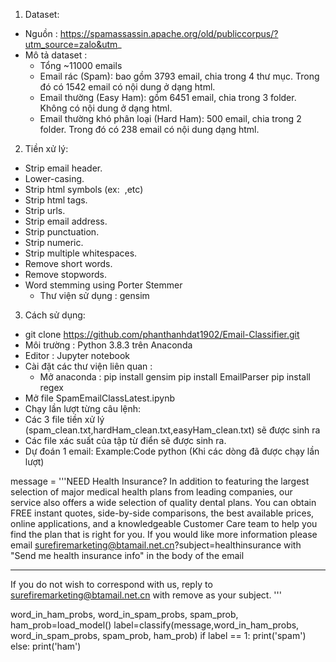 1. Dataset:
- Nguồn : https://spamassassin.apache.org/old/publiccorpus/?utm_source=zalo&utm_
- Mô tả dataset : 
	* Tổng ~11000 emails
	* Email rác (Spam): bao gồm 3793 email, chia trong 4 thư mục. Trong đó có 1542 email có nội dung ở dạng html.
	* Email thường (Easy Ham): gồm 6451 email, chia trong 3 folder. Không có nội dung ở dạng html. 
	* Email thường khó phân loại (Hard Ham): 500 email, chia trong 2 folder. Trong đó có 238 email có nội dung dạng html. 
2. Tiền xử lý:
- Strip email header.
- Lower-casing.
- Strip html symbols (ex: &nbsp;,etc)
- Strip html tags.
- Strip urls.
- Strip email address.
- Strip punctuation.
- Strip numeric.
- Strip multiple whitespaces.
- Remove short words.
- Remove stopwords.
- Word stemming using Porter Stemmer
	* Thư viện sử dụng : gensim
3. Cách sử dụng:
- git clone https://github.com/phanthanhdat1902/Email-Classifier.git
- Môi trường : Python 3.8.3 trên Anaconda
- Editor : Jupyter notebook
- Cài đặt các thư viện liên quan :
	* Mở anaconda : pip install gensim
			pip install EmailParser
			pip install regex
- Mở file SpamEmailClassLatest.ipynb
- Chạy lần lượt từng câu lệnh:
- Các 3 file tiền xử lý (spam_clean.txt,hardHam_clean.txt,easyHam_clean.txt) sẽ được sinh ra
- Các file xác suất của tập từ điển sẽ được sinh ra.
- Dự đoán 1 email:
Example:Code python (Khi các dòng đã được chạy lần lượt)

message = '''NEED Health Insurance? 
 In addition to featuring the largest selection of major medical 
health plans from leading companies, our service also
offers a wide selection of quality dental plans.  You can obtain 
FREE instant quotes, side-by-side comparisons, the best available 
prices, online applications, and a knowledgeable Customer Care 
team to help you find the plan that is right for you.
If you would like more information please email
surefiremarketing@btamail.net.cn?subject=healthinsurance
with "Send me health insurance info" in the body of the email
***************************************************************
If you do not wish to correspond with us, reply to 
surefiremarketing@btamail.net.cn  with remove as your subject. '''

word_in_ham_probs, word_in_spam_probs, spam_prob, ham_prob=load_model()
label=classify(message,word_in_ham_probs, word_in_spam_probs, spam_prob, ham_prob)
if label == 1:
    print('spam')
else:
    print('ham')
